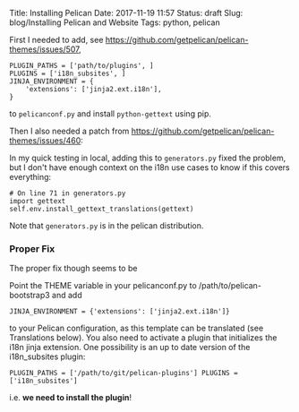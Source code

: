 Title: Installing Pelican
Date: 2017-11-19 11:57
Status: draft
Slug: blog/Installing Pelican and Website
Tags: python, pelican


First I needed to add, see <https://github.com/getpelican/pelican-themes/issues/507>,

	PLUGIN_PATHS = ['path/to/plugins', ]
	PLUGINS = ['i18n_subsites', ]
	JINJA_ENVIRONMENT = {
    	'extensions': ['jinja2.ext.i18n'],
	}

to `pelicanconf.py` and install `python-gettext` using pip.

Then I also needed a patch from <https://github.com/getpelican/pelican-themes/issues/460>:

In my quick testing in local, adding this to `generators.py` fixed the problem, but I don't have enough context on the i18n use cases to know if this covers everything:

	# On line 71 in generators.py
	import gettext
	self.env.install_gettext_translations(gettext)


Note that `generators.py` is in the pelican distribution.

### Proper Fix

The proper fix though seems to be

Point the THEME variable in your pelicanconf.py to /path/to/pelican-bootstrap3 and add

	JINJA_ENVIRONMENT = {'extensions': ['jinja2.ext.i18n']}
	
to your Pelican configuration, as this template can be translated (see Translations below). You also need to activate a plugin that initializes the i18n jinja extension. One possibility is an up to date version of the i18n_subsites plugin:

	PLUGIN_PATHS = ['/path/to/git/pelican-plugins'] PLUGINS = ['i18n_subsites']
	
i.e. **we need to install the plugin**!
